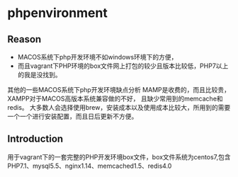 # phpenvironment 
## Reason 
* MACOS系统下php开发环境不如windows环境下的方便，
* 而且vagrant下PHP环境的box文件网上打包的较少且版本比较低，PHP7以上的我是没找到。

其他的一些MACOS系统下php开发环境缺点分析
MAMP是收费的，而且比较贵，XAMPP对于MACOS高版本系统兼容做的不好， 且缺少常用到的memcache和redis。
大多数人会选择使用brew，安装成本以及使用成本比较大，所用到的需要一个一个进行安装配置，而且日后更新不方便。

## Introduction
用于vagrant下的一套完整的PHP开发环境box文件，box文件系统为centos7,包含PHP7.1、mysql5.5、nginx1.14、memcached1.5、redis4.0


